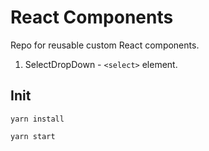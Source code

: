 # React Components

Repo for reusable custom React components.

1. SelectDropDown - `<select>` element.

## Init

`yarn install`

`yarn start`